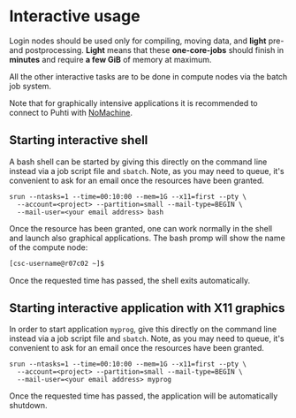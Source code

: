 # Interactive usage

Login nodes should be used only for compiling, moving data, and
**light** pre- and postprocessing. **Light** means that these
**one-core-jobs** should finish in **minutes** and require **a few GiB** of memory at maximum.

All the other interactive tasks are to be done in compute nodes via
the batch job system.

Note that for graphically intensive applications it is recommended
to connect to Puhti with [NoMachine](../../support/tutorials/nomachine-usage.md).

## Starting interactive shell

A bash shell can be started by giving this directly on the command
line instead via a job script file and `sbatch`.
Note, as you may need to queue, it's convenient to ask for an email once the resources have been granted. 

```
srun --ntasks=1 --time=00:10:00 --mem=1G --x11=first --pty \
  --account=<project> --partition=small --mail-type=BEGIN \
  --mail-user=<your email address> bash
```

Once the resource has been granted, one can work normally in the shell
and launch also graphical applications. The bash promp will show the
name of the compute node:

```bash
[csc-username@r07c02 ~]$
```

Once the requested time has passed, the shell exits automatically.

## Starting interactive application with X11 graphics

In order to start application `myprog`, give this directly on the
command line instead via a job script file and `sbatch`.
Note, as you may need to queue, it's convenient to ask for an email once the resources have been granted. 

```
srun --ntasks=1 --time=00:10:00 --mem=1G --x11=first --pty \
  --account=<project> --partition=small --mail-type=BEGIN \
  --mail-user=<your email address> myprog
```

Once the requested time has passed, the application will be
automatically shutdown.



